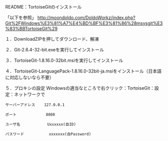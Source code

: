 README：TortoiseGitのインストール

「以下を参照」
http://moondoldo.com/DoldoWorkz/index.php?Git%2FWindows%E3%81%A7%E4%BD%BF%E3%81%86%28msysgit%E3%83%BBTortoiseGit%29

１．DownloadZIPを押してダウンロード、解凍

２．Git-2.6.4-32-bit.exeを実行してインストール

３．TortoiseGit-1.8.16.0-32bit.msiを実行してインストール

４．TortoiseGit-LanguagePack-1.8.16.0-32bit-ja.msiをインストール（日本語に対応しないなら不要）

５．プロキシの設定	Windowsの適当なところで右クリック：TortoiseGit：設定：ネットワークで

	サーバーアドレス	127.0.0.1

	ポート				8080

	ユーザ名			Uxxxxxx(自ID)

	パスワード			xxxxxxx(自Password)
